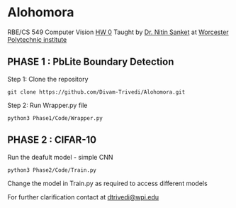 # Alohomora

RBE/CS 549 Computer Vision [HW 0](https://rbe549.github.io/spring2025/hw/hw0/)
Taught by [Dr. Nitin Sanket](https://nitinjsanket.github.io) at [Worcester Polytechnic institute](https://www.wpi.edu)

## PHASE 1 : PbLite Boundary Detection

Step 1: Clone the repository
```
git clone https://github.com/Divam-Trivedi/Alohomora.git
```
Step 2: Run Wrapper.py file
```
python3 Phase1/Code/Wrapper.py
```

## PHASE 2 : CIFAR-10

Run the deafult model - simple CNN
```
python3 Phase2/Code/Train.py
```

Change the model in Train.py as required to access different models



For further clarification contact at dtrivedi@wpi.edu
